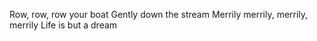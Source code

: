 Row, row, row your boat
Gently down the stream
Merrily merrily, merrily, merrily
Life is but a dream